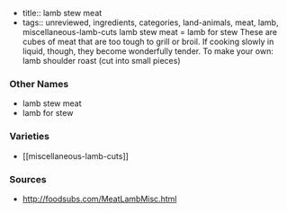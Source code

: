 - title:: lamb stew meat
- tags:: unreviewed, ingredients, categories, land-animals, meat, lamb, miscellaneous-lamb-cuts
lamb stew meat = lamb for stew These are cubes of meat that are too tough to grill or broil. If cooking slowly in liquid, though, they become wonderfully tender. To make your own: lamb shoulder roast (cut into small pieces)

### Other Names

* lamb stew meat
* lamb for stew

### Varieties

* [[miscellaneous-lamb-cuts]]

### Sources
* http://foodsubs.com/MeatLambMisc.html
